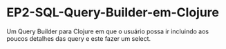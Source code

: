 # EP2-SQL-Query-Builder-em-Clojure
Um Query Builder para Clojure em que o usuário possa ir incluindo aos poucos detalhes das query e este fazer um select.
